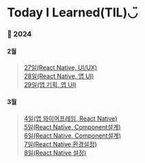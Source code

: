 # Today I Learned(TIL)◡̈
 
### 📅 2024

#### 2월
> [27일(React Native, UI/UX)](https://kangdan.notion.site/2024-2-27-UI-UX-eb418b486e2844d2a980946c4c046d16)  
> [28일(React Native, 앱 UI)](https://kangdan.notion.site/2024-2-28-UI-0321a7790f3f475ea695faf5b6eb16d7?pvs=25)  
> [29일(앱 기획, 앱 UI)](https://kangdan.notion.site/2024-2-29-UI-0447a4553a344f86bb651d15bbb3e434)  

#### 3월
> [4일(앱 와이어프레임, React Native)](https://kangdan.notion.site/2024-3-4-06ff1aa9bdd84d429efe0669a5aed428)  
> [5일(React Native, Component설계)](https://kangdan.notion.site/2024-3-5-React-Native-Component-557a1d32beb34c61b58494d919e7e59b)  
> [6일(React Native, Component설계)](https://kangdan.notion.site/2024-3-6-React-Native-Component-4ad8aef937e241ed9383c7deb4a7ab9b)  
> [7일(React Native 환경설정)](https://kangdan.notion.site/2024-3-7-React-Native-604d282591134d4589e484b956160641)  
> [8일(React Native 설정)](https://kangdan.notion.site/2024-3-8-React-Native-255acdb0ca5d43b98d9d7716cb87bc25)  
